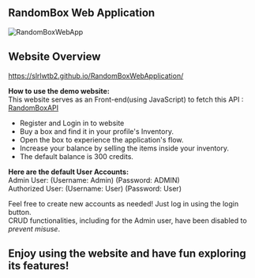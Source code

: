 ## RandomBox Web Application

![RandomBoxWebApp](https://lh3.googleusercontent.com/pw/AIL4fc9bXAF_Z5wG0_7bUvwqg7toI9-aUsvftxcynz2TZLfgf6vd0eU7Pv7NbtoLcgO3RBy120C_ezAmB8Iq7j8ZlYAyWZsqk1Bl94vxTJjQMZos2B1xWSujaycF1ZQnZFYFik24Htp8Fq_g4MfQq-IqCDpSnapZ5_kgt3ixGiH60GiWfExZFN52F6074kTQ40OGN3niiFwKawezyRwX1USlA-Fp4HhuMmTxpiidssgaHfICfKw9t2RP3VOnNbnSs_nroqf5gMwij03hovX_2QmRmQ2j4IMkNfcRBdyyLPR48mwNL5k5NtwK_6tK22CNaqaXt2NnSn7lusv--SvVKgOCkTjEh-7gFIInPq25oyxPW95v-Zq60reTsu3KL4b0UNDlhkDKCji3cS5aD92WO79XjCBtbe9CVB_OzV0Hj6U2cZYvp4IK_eKDVM5bS9iA4nzcMkgdy2EfQ-1Azu91RBs_4IMzgHbqqXHd97tuA_hvLc3cPaTc5ycBrwiY77TYCDuu7S1TkhQgMmutVwpQH1MxZsmMAFE86wKS5O9VXrlH7prjcWkoZhczt-92NfCQWsSDFE-oZK5ijywBpIbkKftArERSuTAKMnb8ZGNipDrLzdXJaJkc2BvFWKXvZ6-7WoA0NAgfg_Ax-b_7iPSAGECE_y3lOP0K-opuG3zemHLq9C_QL5ZwBJ8jJtIjRSwrwRTj7LPgAomzkYODf3pqjhjCpdD7cydH75FQvkAZDNkF9z4TSIDFD7dlWAiu-nmHOv97ZWJWm15quRUEvvaYFvJsZW_cv_GnFDeOyAllwDa6gRy0U5KDCE5uom8CQDDvy7u-IOOmUzda1M6D2J8U_b943-5rTDtfPQoghmQApnz90hm224670le8qXpvhcJJzkcLz5wB9zsG-ERQrtpZHuHr5g=w1079-h312-s-no?authuser=0)


**Website Overview**
-

https://slrlwtb2.github.io/RandomBoxWebApplication/

  
**How to use the demo website:**  
This website serves as an Front-end(using JavaScript) to fetch this API  : [RandomBoxAPI](https://github.com/slrlwtb2/RandomBoxAPI)

- Register and Login in to website
- Buy a box and find it in your profile's Inventory.  
- Open the box to experience the application's flow.  
- Increase your balance by selling the items inside your inventory.
-  The default balance is 300 credits.  

**Here are the default User Accounts:**  
Admin User: (Username: Admin) (Password: ADMIN)  
Authorized User: (Username: User) (Password: User)  
  
Feel free to create new accounts as needed! Just log in using the login button.  
CRUD functionalities, including for the Admin user, have been disabled to *prevent misuse*.  
  

## Enjoy using the website and have fun exploring its features!
